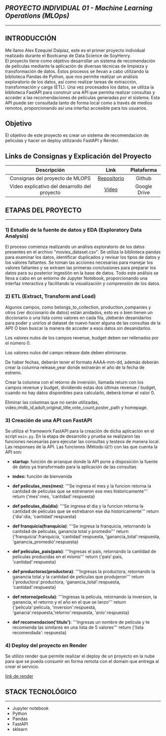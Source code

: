 
## **_PROYECTO INDIVIDUAL 01 - Machine Learning Operations (MLOps)_**

---

## INTRODUCCIÓN
Me llamo Alex Ezequiel Dalpiaz, este es el primer proyecto individual realizado durante el Bootcamp de Data Science de SoyHenry.  
El proyecto tiene como objetivo desarrollar un sistema de recomendación de películas mediante la aplicación de diversas técnicas de limpieza y transformación de datos. Estos procesos se llevan a cabo utilizando la biblioteca Pandas de Python, que nos permite realizar un análisis exploratorio de los datos, así como realizar tareas de extracción, transformación y carga (ETL). Una vez procesados los datos, se utiliza la biblioteca FastAPI para construir una API que permita realizar consultas y acceder a las recomendaciones de películas generadas por el sistema. Esta API puede ser consultada tanto de forma local como a través de medios remotos, proporcionando así una interfaz accesible para los usuarios.

## Objetivo

El objetivo de este proyecto es crear un sistema de recomendacion de peliculas y hacer un deploy utilizando FastAPI y Render.


## Links de Consignas y Explicación del Proyecto

|                  Descripción                  |                          Link                           | Plataforma |
| :-------------------------------------------: | :-----------------------------------------------------: | :--------: |
|    Consignas del proyecto de MLOPS    | [Repositorio](https://github.com/HX-PRomero/PI_ML_OPS/) |   Github   |
| Video explicativo del desarrollo del proyecto |                  [Video](https://drive.google.com/file/d/15qRobbwVIb1L-ETL0Ay6JwZ8vzxAFEcG/view?usp=share_link)                   |  Google Drive   |

## ETAPAS DEL PROYECTO

---

### **1) Estudio de la fuente de datos y EDA (Exploratory Data Analysis)**

El proceso comienza realizando un análisis exploratorio de los datos presentes en el archivo "movies_dataset.csv". Se utiliza la biblioteca pandas para examinar los datos, identificar duplicados y revisar los tipos de datos y los valores faltantes. Se toman las acciones necesarias para manejar los valores faltantes y se extraen las primeras conclusiones para preparar los datos para su posterior ingestión en la base de datos. Todo este análisis se lleva a cabo en un entorno de Jupyter Notebook, proporcionando una interfaz interactiva y facilitando la visualización y comprensión de los datos.

### **2) ETL (Extract, Transform and Load)**

Algunos campos, como belongs_to_collection, production_companies y otros (ver diccionario de datos) están anidados, esto es o bien tienen un diccionario o una lista como valores en cada fila, ¡deberán desanidarlos para poder y unirlos al dataset de nuevo hacer alguna de las consultas de la API! O bien buscar la manera de acceder a esos datos sin desanidarlos.

Los valores nulos de los campos revenue, budget deben ser rellenados por el número 0.

Los valores nulos del campo release date deben eliminarse.

De haber fechas, deberán tener el formato AAAA-mm-dd, además deberán crear la columna release_year donde extraerán el año de la fecha de estreno.

Crear la columna con el retorno de inversión, llamada return con los campos revenue y budget, dividiendo estas dos últimas revenue / budget, cuando no hay datos disponibles para calcularlo, deberá tomar el valor 0.

Eliminar las columnas que no serán utilizadas, video,imdb_id,adult,original_title,vote_count,poster_path y homepage.


### **3) Creación de una API con FastAPI**

Se utiliza el framework FastAPI para la creación de dicha aplicación en el script `main.py`. En la etapa de desarrollo y prueba se realizaron las funciones necesarias para ejecutar las consultas y testeos de manera local. Las responses de la API.
Las funciones (Método `GET`) con las que cuenta la API son:

- **startup:** función de arranque donde la API pone a disposición la fuente de datos ya transformado para la aplicación de las consultas

- **index:** función de bienvenida

- **def peliculas_mes(mes)**: '''Se ingresa el mes y la funcion retorna la cantidad de peliculas que se estrenaron ese mes historicamente''' return {'mes':mes, 'cantidad':respuesta}

- **def peliculas_dia(dia)**: '''Se ingresa el dia y la funcion retorna la cantidad de peliculas que se estrebaron ese dia historicamente''' return {'dia':dia, 'cantidad':respuesta}

- **def franquicia(franquicia)**: '''Se ingresa la franquicia, retornando la cantidad de peliculas, ganancia total y promedio''' return {'franquicia':franquicia, 'cantidad':respuesta, 'ganancia_total':respuesta, 'ganancia_promedio':respuesta}

- **def peliculas_pais(pais)**: '''Ingresas el pais, retornando la cantidad de peliculas producidas en el mismo''' return {'pais':pais, 'cantidad':respuesta}

- **def productoras(productora)**: '''Ingresas la productora, retornando la ganancia total y la cantidad de peliculas que produjeron''' return {'productora':productora, 'ganancia_total':respuesta, 'cantidad':respuesta}

- **def retorno(pelicula)**: '''Ingresas la pelicula, retornando la inversion, la ganancia, el retorno y el año en el que se lanzo''' return {'pelicula':pelicula, 'inversion':respuesta, 'ganacia':respuesta,'retorno':respuesta, 'anio':respuesta}

- **def recomendacion('titulo')**: '''Ingresas un nombre de pelicula y te recomienda las similares en una lista de 5 valores''' return {'lista recomendada': respuesta}


### **4) Deploy del proyecto en Render**

Se utilizo render que permite realizar el deploy de un proyecto en la nube para que se pueda consumir en forma remota con el domain que entrega al crear el servicio.

[link de render](https://pimlops-xonb.onrender.com)



## STACK TECNOLÓGICO

---

- Jupyter notebook
- Python
- Pandas
- FastAPI
- sklearn
